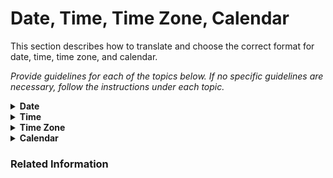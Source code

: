 # Date, Time, Time Zone, Calendar

This section describes how to translate and choose the correct format for date, time, time zone, and calendar.

*Provide guidelines for each of the topics below. If no specific guidelines are necessary, follow the instructions under each topic.*

<details><summary><b>Date</b></summary>

Please follow these guidelines when writing dates:

* List here all guidelines relevant to dates in your target language. For example:
    * Order of day, month and year (ie. DD-MM-YYYY vs MM-DD-YYYY)
    * Date separators (ie. DD/MM vs DD.MM)
    * Preferred abbreviations of months
</details>

<details><summary><b>Time</b></summary>

Please follow these guidelines when writing dates:

*List here all guidelines relevant to time in your target language. For example:*

* *Preferred time format (ie. 3 PM vs 15:00)*
* *Time abbreviations in target language (hours = h, minutes = min)*
</details>

<details><summary><b>Time Zone</b></summary>

Don't convert the time zone unless instructed otherwise.
</details>

<details><summary><b>Calendar</b></summary>

*Provide any guidelines on calendar as applicable.*

*For instance, is there any locale-specific calendar system to be used for a date that is expressed in the Gregorian calendar system?*

*If this topic is not applicable, delete the content of this topic except for the following statement:*

This topic does not apply.
</details>

### Related Information
